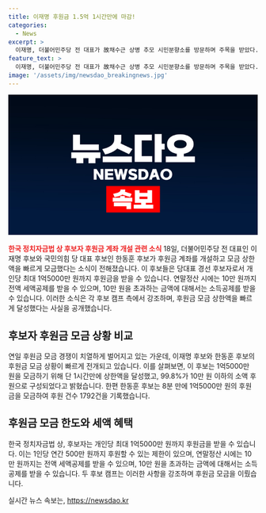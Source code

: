 ```yaml
---
title: 이재명 후원금 1.5억 1시간만에 마감!
categories:
  - News
excerpt: >
  이재명, 더불어민주당 전 대표가 故채수근 상병 추모 시민분향소를 방문하며 주목을 받았다. 또한, 더불어민주당 8·18 전당대회 당 대표 선거에 출마한 이재명 후보의 후원 계좌가 단 1시간 만에 모금 상한액을 달성하는 등 화제를 모았다. 한동훈 국민의힘 당 대표 후보 또한 후원금 계좌를 8분 만에 모금 상한액을 채워 화제를 모았으며, 각 후보의 후원금 캠페인은 관심을 모으고 있다.
feature_text: >
  이재명, 더불어민주당 전 대표가 故채수근 상병 추모 시민분향소를 방문하며 주목을 받았다. 또한, 더불어민주당 8·18 전당대회 당 대표 선거에 출마한 이재명 후보의 후원 계좌가 단 1시간 만에 모금 상한액을 달성하는 등 화제를 모았다. 한동훈 국민의힘 당 대표 후보 또한 후원금 계좌를 8분 만에 모금 상한액을 채워 화제를 모았으며, 각 후보의 후원금 캠페인은 관심을 모으고 있다.
image: '/assets/img/newsdao_breakingnews.jpg'
---
```


<p><img src="/assets/img/newsdao_breakingnews.jpg" alt="implanttips 속보" /></p>

<p><b><span style="color: #ee2323;">한국 정치자금법 상 후보자 후원금 계좌 개설 관련 소식</span></b>
18일, 더불어민주당 전 대표인 이재명 후보와 국민의힘 당 대표 후보인 한동훈 후보가 후원금 계좌를 개설하고 모금 상한액을 빠르게 모금했다는 소식이 전해졌습니다. 이 후보들은 당대표 경선 후보자로서 개인당 최대 1억5000만 원까지 후원금을 받을 수 있습니다. 연말정산 시에는 10만 원까지 전액 세액공제를 받을 수 있으며, 10만 원을 초과하는 금액에 대해서는 소득공제를 받을 수 있습니다. 이러한 소식은 각 후보 캠프 측에서 강조하며, 후원금 모금 상한액을 빠르게 달성했다는 사실을 공개했습니다.</p>

<h2 data-ke-size="size26">후보자 후원금 모금 상황 비교</h2>

<p>연일 후원금 모금 경쟁이 치열하게 벌어지고 있는 가운데, 이재명 후보와 한동훈 후보의 후원금 모금 상황이 빠르게 전개되고 있습니다. 이를 살펴보면, 이 후보는 1억5000만 원을 모금하기 위해 단 1시간만에 상한액을 달성했고, 99.8%가 10만 원 이하의 소액 후원으로 구성되었다고 밝혔습니다. 한편 한동훈 후보는 8분 만에 1억5000만 원의 후원금을 모금하여 후원 건수 1792건을 기록했습니다.</p>

<h2 data-ke-size="size26">후원금 모금 한도와 세액 혜택</h2>

<p>한국 정치자금법 상, 후보자는 개인당 최대 1억5000만 원까지 후원금을 받을 수 있습니다. 이는 1인당 연간 500만 원까지 후원할 수 있는 제한이 있으며, 연말정산 시에는 10만 원까지는 전액 세액공제를 받을 수 있으며, 10만 원을 초과하는 금액에 대해서는 소득공제를 받을 수 있습니다. 두 후보 캠프는 이러한 사항을 강조하며 후원금 모금을 이뤘습니다.</p>
실시간 뉴스 속보는, <a href="https://newsdao.kr" rel="dofollow">https://newsdao.kr</a>


